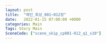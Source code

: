 ```yaml
---
layout: post
title:  "메인_회상_001~012장"
date:   2022-01-15 07:00:00 +0000
categories: Main
Tags: Story Main
SceneCode: ["scene_skip_cp001-012_q1_s10"]
---
```

